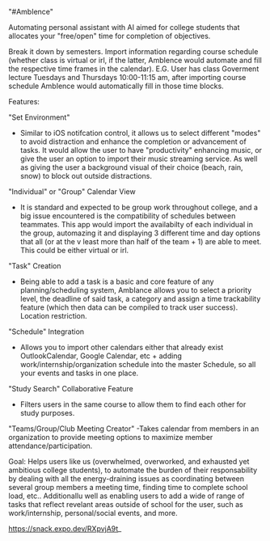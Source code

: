 "#AmbIence" 

Automating personal assistant with AI aimed for college students that allocates your "free/open" time for completion of objectives.

Break it down by semesters. Import information regarding course schedule (whether class is virtual or irl, if the latter, AmbIence would automate and fill the respective time frames in the calendar). E.G. User has class Goverment lecture Tuesdays and Thursdays 10:00-11:15 am, after importing course schedule AmbIence would automatically fill in those time blocks.

Features:


"Set Environment" 
  - Similar to iOS notifcation control, it allows us to select different "modes" to avoid distraction and enhance the completion or advancement of tasks. It would allow the user to have "productivity" enhancing music, or give the user an option to import their music streaming service. As well as giving the user a background visual of their choice (beach, rain, snow) to block out outside distractions.
  
"Individual" or "Group" Calendar View
  - It is standard and expected to be group work throughout college, and a big issue encountered is the compatibility of schedules between teammates. This app would import the availabilty of each individual in the group, automazing it and displaying 3 different time and day options that all (or at the v least more than half of the team + 1) are able to meet. This could be either virtual or irl.

"Task" Creation 
  - Being able to add a task is a basic and core feature of any planning/scheduling system, AmbIance allows you to select a priority level, the deadline of said task, a category and assign a time trackability feature (which then data can be compiled to track user success). Location restriction.

"Schedule" Integration 
  - Allows you to import other calendars either that already exist OutlookCalendar, Google Calendar, etc + adding work/internship/organization schedule into the master Schedule, so all your events and tasks in one place.
  
 "Study Search" Collaborative Feature
  - Filters users in the same course to allow them to find each other for study purposes.
  
 "Teams/Group/Club Meeting Creator"
  -Takes calendar from members in an organization to provide meeting options to maximize member attendance/participation.
  
  
  Goal: Helps users like us (overwhelmed, overworked, and exhausted yet ambitious college students), to automate the burden of their responsability by dealing with all the energy-draining issues as coordinating between several group members a meeting time, finding time to complete school load, etc..  Additionallu well as enabling users to add a wide of range of tasks that reflect revelant areas outside of school for the user, such as work/internship, personal/social events, and more.
  
  https://snack.expo.dev/RXpvjA9t_
  
